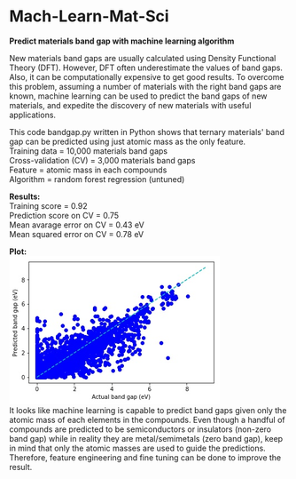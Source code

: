 # Mach-Learn-Mat-Sci
**Predict materials band gap with machine learning algorithm**

New materials band gaps are usually calculated using Density Functional Theory (DFT). However, DFT often underestimate the values of band gaps. Also, it can be computationally expensive to get good results. To overcome this problem, assuming a number of materials with the right band gaps are known, machine learning can be used to predict the band gaps of new materials, and expedite the discovery of new materials with useful applications.</br>

This code bandgap.py written in Python shows that ternary materials' band gap can be predicted using just atomic mass as the only feature.</br>
Training data = 10,000 materials band gaps</br>
Cross-validation (CV) = 3,000 materials band gaps</br>
Feature = atomic mass in each compounds</br>
Algorithm = random forest regression (untuned)</br>

**Results:**</br>
Training score = 0.92</br>
Prediction score on CV = 0.75</br>
Mean avarage error on CV = 0.43 eV</br>
Mean squared error on CV = 0.78 eV</br>

**Plot:**</br>
![](https://github.com/wfgoh/Mach-Learn-Mat-Sci/blob/master/bandgap_predict.jpg)</br>
It looks like machine learning is capable to predict band gaps given only the atomic mass of each elements in the compounds. Even though a handful of compounds are predicted to be semiconductors or insulators (non-zero band gap) while in reality they are metal/semimetals (zero band gap), keep in mind that only the atomic masses are used to guide the predictions. Therefore, feature engineering and fine tuning can be done to improve the result.
